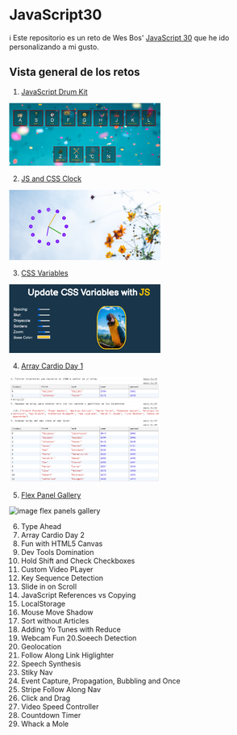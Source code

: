 # JavaScript30

ℹ️ Este repositorio es un reto de Wes Bos' [JavaScript 30](https://javascript30.com/) que he ido personalizando a mi gusto.

## Vista general de los retos

1. [JavaScript Drum Kit](https://github.com/mercarf/JavaScript30/tree/main/01-DrumKit)

<img src="./01-DrumKit/infoReadme/vista-general.PNG" alt="image drum kit" width="300px">

2. [JS and CSS Clock](https://github.com/mercarf/JavaScript30/tree/main/02-Clockt)

<img src="./02-Clock/infoReadme/imgClock.PNG" alt="image clock" width="300px">

3. [CSS Variables](https://github.com/mercarf/JavaScript30/tree/main/03-CSSVariables)

<img src="./03-CSSVariables/infoReadme/imgCSSVariables.PNG" alt="image css variables" width="300px">

4. [Array Cardio Day 1](https://github.com/mercarf/JavaScript30/tree/main/04-ArrayCardio1)

<img src="./04-ArrayCardio1/infoReadme/imgArray1.PNG" alt="image array cardio 1" width="300px">

5. [Flex Panel Gallery](https://github.com/mercarf/JavaScript30/tree/main/05-FlexPanelsGallery)

<img src="./05-FlexPanelsGallery/infoReadme/imgFlexPanels.PNG" alt="image flex panels gallery" width="300px">

6. Type Ahead
7. Array Cardio Day 2
8. Fun with HTML5 Canvas
9. Dev Tools Domination
10. Hold Shift and Check Checkboxes
11. Custom Video PLayer
12. Key Sequence Detection
13. Slide in on Scroll
14. JavaScript References vs Copying
15. LocalStorage
16. Mouse Move Shadow
17. Sort without Articles
18. Adding Yo Tunes with Reduce
19. Webcam Fun
    20.Soeech Detection
20. Geolocation
21. Follow Along Link Higlighter
22. Speech Synthesis
23. Stiky Nav
24. Event Capture, Propagation, Bubbling and Once
25. Stripe Follow Along Nav
26. Click and Drag
27. Video Speed Controller
28. Countdown Timer
29. Whack a Mole
